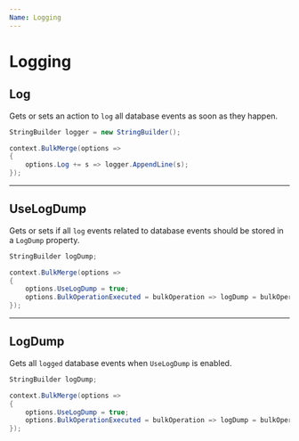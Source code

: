 ```yaml
---
Name: Logging
---
```


# Logging

## Log
Gets or sets an action to `log` all database events as soon as they happen.


```csharp
StringBuilder logger = new StringBuilder();

context.BulkMerge(options =>
{
	options.Log += s => logger.AppendLine(s);
});
```

---

## UseLogDump
Gets or sets if all `log` events related to database events should be stored in a `LogDump` property.


```csharp
StringBuilder logDump;

context.BulkMerge(options =>
{
	options.UseLogDump = true;
	options.BulkOperationExecuted = bulkOperation => logDump = bulkOperation.LogDump;
});
```

---

## LogDump
Gets all `logged` database events when `UseLogDump` is enabled.


```csharp
StringBuilder logDump;

context.BulkMerge(options =>
{
	options.UseLogDump = true;
	options.BulkOperationExecuted = bulkOperation => logDump = bulkOperation.LogDump;
});
```
